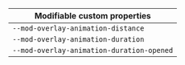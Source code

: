 | Modifiable custom properties              |
| ----------------------------------------- |
| `--mod-overlay-animation-distance`        |
| `--mod-overlay-animation-duration`        |
| `--mod-overlay-animation-duration-opened` |
